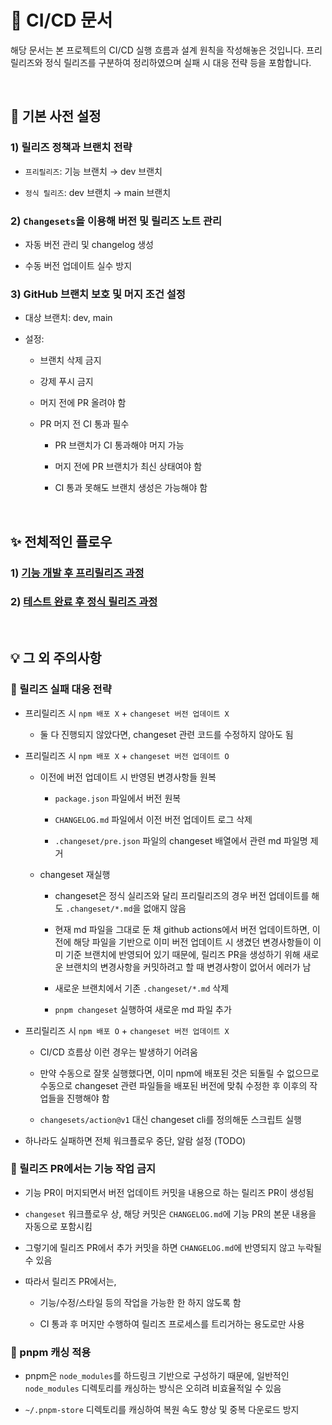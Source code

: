 # 🚀 CI/CD 문서

해당 문서는 본 프로젝트의 CI/CD 실행 흐름과 설계 원칙을 작성해놓은 것입니다. 프리릴리즈와 정식 릴리즈를 구분하여 정리하였으며 실패 시 대응 전략 등을 포함합니다.

<br />

## 📌 기본 사전 설정

### 1) 릴리즈 정책과 브랜치 전략

- `프리릴리즈`: 기능 브랜치 → dev 브랜치

- `정식 릴리즈`: dev 브랜치 → main 브랜치

### 2) `Changesets`을 이용해 버전 및 릴리즈 노트 관리

- 자동 버전 관리 및 changelog 생성

- 수동 버전 업데이트 실수 방지

### 3) GitHub 브랜치 보호 및 머지 조건 설정

- 대상 브랜치: dev, main

- 설정:

  - 브랜치 삭제 금지

  - 강제 푸시 금지

  - 머지 전에 PR 올려야 함

  - PR 머지 전 CI 통과 필수

    - PR 브랜치가 CI 통과해야 머지 가능

    - 머지 전에 PR 브랜치가 최신 상태여야 함

    - CI 통과 못해도 브랜치 생성은 가능해야 함

<br />

## ✨ 전체적인 플로우

### 1) [기능 개발 후 프리릴리즈 과정](./release-next.md)

### 2) [테스트 완료 후 정식 릴리즈 과정](./release-prod.md)

<br />

## 💡 그 외 주의사항

### 🔖 릴리즈 실패 대응 전략

- 프리릴리즈 시 `npm 배포 X` + `changeset 버전 업데이트 X`

  - 둘 다 진행되지 않았다면, changeset 관련 코드를 수정하지 않아도 됨

- 프리릴리즈 시 `npm 배포 X` + `changeset 버전 업데이트 O`

  - 이전에 버전 업데이트 시 반영된 변경사항들 원복

    - `package.json` 파일에서 버전 원복

    - `CHANGELOG.md` 파일에서 이전 버전 업데이트 로그 삭제

    - `.changeset/pre.json` 파일의 changeset 배열에서 관련 md 파일명 제거

  - changeset 재실행

    - changeset은 정식 실리즈와 달리 프리릴리즈의 경우 버전 업데이트를 해도 `.changeset/*.md`을 없애지 않음

    - 현재 md 파일을 그대로 둔 채 github actions에서 버전 업데이트하면, 이전에 해당 파일을 기반으로 이미 버전 업데이트 시 생겼던 변경사항들이 이미 기준 브랜치에 반영되어 있기 때문에, 릴리즈 PR을 생성하기 위해 새로운 브랜치의 변경사항을 커밋하려고 할 때 변경사항이 없어서 에러가 남

    - 새로운 브랜치에서 기존 `.changeset/*.md` 삭제

    - `pnpm changeset` 실행하여 새로운 md 파일 추가

- 프리릴리즈 시 `npm 배포 O` + `changeset 버전 업데이트 X`

  - CI/CD 흐름상 이런 경우는 발생하기 어려움

  - 만약 수동으로 잘못 실행했다면, 이미 npm에 배포된 것은 되돌릴 수 없으므로 수동으로 changeset 관련 파일들을 배포된 버전에 맞춰 수정한 후 이후의 작업들을 진행해야 함

  - `changesets/action@v1` 대신 changeset cli를 정의해둔 스크립트 실행

- 하나라도 실패하면 전체 워크플로우 중단, 알람 설정 (TODO)

### 🔖 릴리즈 PR에서는 기능 작업 금지

- 기능 PR이 머지되면서 버전 업데이트 커밋을 내용으로 하는 릴리즈 PR이 생성됨

- `changeset` 워크플로우 상, 해당 커밋은 `CHANGELOG.md`에 기능 PR의 본문 내용을 자동으로 포함시킴

- 그렇기에 릴리즈 PR에서 추가 커밋을 하면 `CHANGELOG.md`에 반영되지 않고 누락될 수 있음

- 따라서 릴리즈 PR에서는,

  - 기능/수정/스타일 등의 작업을 가능한 한 하지 않도록 함

  - CI 통과 후 머지만 수행하여 릴리즈 프로세스를 트리거하는 용도로만 사용

### 🔖 pnpm 캐싱 적용

- pnpm은 `node_modules`를 하드링크 기반으로 구성하기 때문에, 일반적인 `node_modules` 디렉토리를 캐싱하는 방식은 오히려 비효율적일 수 있음

- `~/.pnpm-store` 디렉토리를 캐싱하여 복원 속도 향상 및 중복 다운로드 방지
